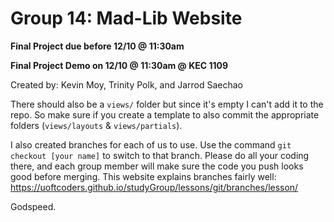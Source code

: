 # Group 14: Mad-Lib Website

**Final Project due before 12/10 @ 11:30am**

**Final Project Demo on 12/10 @ 11:30am @ KEC 1109**

Created by: Kevin Moy, Trinity Polk, and Jarrod Saechao

There should also be a `views/` folder but since it's empty I can't add it to the repo. So make sure if you create a template to also commit the appropriate folders (`views/layouts` & `views/partials`). 

I also created branches for each of us to use. Use the command `git checkout [your name]` to switch to that branch. Please do all your coding there, and each group member will make sure the code you push looks good before merging. This website explains branches fairly well: https://uoftcoders.github.io/studyGroup/lessons/git/branches/lesson/

Godspeed.
